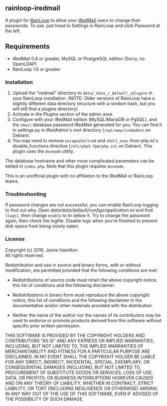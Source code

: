 ## rainloop-iredmail

A plugin for [RainLoop](http://www.rainloop.net) to allow your [iRedMail](http://www.iredmail.org) users to change their passwords. To use, just head to Settings in RainLoop and click Password at the left.

## Requirements

* iRedMail 0.8 or greater, MySQL or PostgreSQL edition (Sorry, no OpenLDAP)
* RainLoop 1.6 or greater

### Installation

1. Upload the "iredmail" directory to `data/_data_/_default_/plugins` in your RainLoop installation. (NOTE: Older versions of RainLoop have a slightly different data directory structure with a random hash, but you will still find a plugins directory)
2. Activate in the Plugins section of the admin area.
3. Configure with your iRedMail edition (MySQL/MariaDB or PgSQL), and the `vmail` database password iRedMail generated for you. You can find it in settings.py in iRedAdmin's root directory (`/opt/www/iredadmin` on Debian).
4. You may need to remove `escapeshellcmd` and `shell_exec` from php.ini's disable_functions directive (`/etc/php5-fpm/php.ini` on Debian). This plugin uses the `doveadm` utility.

The database hostname and other more complicated parameters can be edited in `index.php`. Note that this plugin requires `doveadm`.

This is an unofficial plugin with no affiliation to the iRedMail or RainLoop teams.

### Troubleshooting

If password changes are not successful, you can enable RainLoop logging to find out why. Open *data/_data_/_default_/configs/application.ini* and find `[logs]`, then change `enable` to `On` below it. Try to change the password again, then check the logfile. Disable logs when you're finished to prevent disk space from being slowly eaten.

### License

Copyright (c) 2016, Jamie Hamilton  
All rights reserved.

Redistribution and use in source and binary forms, with or without
modification, are permitted provided that the following conditions are met:

  * Redistributions of source code must retain the above copyright
    notice, this list of conditions and the following disclaimer.

  * Redistributions in binary form must reproduce the above copyright
    notice, this list of conditions and the following disclaimer in the
    documentation and/or other materials provided with the distribution.

  * Neither the name of the author nor the names of its contributors
    may be used to endorse or promote products derived from this software
    without specific prior written permission.

THIS SOFTWARE IS PROVIDED BY THE COPYRIGHT HOLDERS AND CONTRIBUTORS "AS IS" AND
ANY EXPRESS OR IMPLIED WARRANTIES, INCLUDING, BUT NOT LIMITED TO, THE IMPLIED
WARRANTIES OF MERCHANTABILITY AND FITNESS FOR A PARTICULAR PURPOSE ARE
DISCLAIMED. IN NO EVENT SHALL THE COPYRIGHT HOLDER BE LIABLE FOR ANY
DIRECT, INDIRECT, INCIDENTAL, SPECIAL, EXEMPLARY, OR CONSEQUENTIAL DAMAGES
(INCLUDING, BUT NOT LIMITED TO, PROCUREMENT OF SUBSTITUTE GOODS OR SERVICES;
LOSS OF USE, DATA, OR PROFITS; OR BUSINESS INTERRUPTION) HOWEVER CAUSED AND
ON ANY THEORY OF LIABILITY, WHETHER IN CONTRACT, STRICT LIABILITY, OR TORT
(INCLUDING NEGLIGENCE OR OTHERWISE) ARISING IN ANY WAY OUT OF THE USE OF THIS
SOFTWARE, EVEN IF ADVISED OF THE POSSIBILITY OF SUCH DAMAGE.
